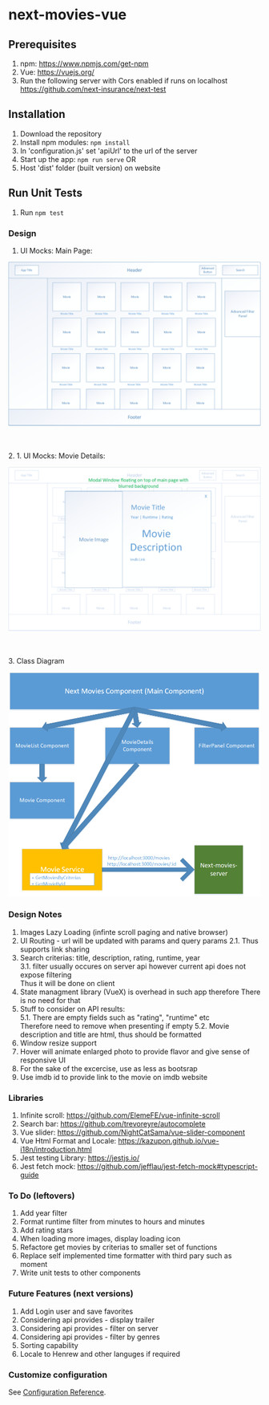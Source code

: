 # next-movies-vue

## Prerequisites
1. npm: https://www.npmjs.com/get-npm
2. Vue: https://vuejs.org/
3. Run the following server with Cors enabled if runs on localhost
   https://github.com/next-insurance/next-test

## Installation
1. Download the repository
2. Install npm modules: `npm install`
3. In 'configuration.js' set 'apiUrl' to the url of the server
3. Start up the app: `npm run serve`
OR
1. Host 'dist' folder (built version) on website

## Run Unit Tests
1. Run `npm test`

### Design
1. UI Mocks: Main Page:
<p align="center">
  <img src="docs/Next-movies-vue-web-mock-main.png">
</p>
<br/>
<br/>
2. 1. UI Mocks: Movie Details:
<p align="center">
  <img src="docs/Next-movies-vue-web-mock-movie-details.png">
</p>
<br/>
<br/>
3. Class Diagram
<p align="center">
  <img src="docs/next-movies-class-diagram.png">
</p>

### Design Notes
1. Images Lazy Loading (infinte scroll paging and native browser)
2. UI Routing - url will be updated with params and query params 
2.1. Thus supports link sharing
3. Search criterias: title, description, rating, runtime, year  
3.1. filter usually occures on server api however current api does not expose filtering  
Thus it will be done on client
4. State managment library (VueX) is overhead in such app therefore There is no need for that
5. Stuff to consider on API results:  
5.1. There are empty fields such as "rating", "runtime" etc   
Therefore need to remove when presenting if empty
5.2. Movie description and title are html, thus should be formatted
6. Window resize support
7. Hover will animate enlarged photo to provide flavor and give sense of responsive UI
8. For the sake of the excercise, use as less as bootsrap
9. Use imdb id to provide link to the movie on imdb website
  
### Libraries  
1. Infinite scroll: https://github.com/ElemeFE/vue-infinite-scroll
2. Search bar: https://github.com/trevoreyre/autocomplete
3. Vue slider: https://github.com/NightCatSama/vue-slider-component
4. Vue Html Format and Locale: https://kazupon.github.io/vue-i18n/introduction.html
5. Jest testing Library: https://jestjs.io/
6. Jest fetch mock: https://github.com/jefflau/jest-fetch-mock#typescript-guide

### To Do (leftovers)
1. Add year filter
2. Format runtime filter from minutes to hours and minutes
3. Add rating stars
4. When loading more images, display loading icon
5. Refactore get movies by criterias to smaller set of functions
6. Replace self implemented time formatter with third pary such as moment
7. Write unit tests to other components

### Future Features (next versions)
1. Add Login user and save favorites
2. Considering api provides - display trailer
3. Considering api provides - filter on server
4. Considering api provides - filter by genres
5. Sorting capability
6. Locale to Henrew and other languges if required



### Customize configuration
See [Configuration Reference](https://cli.vuejs.org/config/).
